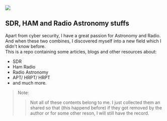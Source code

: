 <img src="https://repository-images.githubusercontent.com/744384056/97683e08-ebaf-4cb7-aa03-ed0dff4efe2f">

## SDR, HAM and Radio Astronomy stuffs
Apart from cyber security, I have a great passion for Astronomy and Radio.<br>
And when these two combines, I discovered myself into a new field which I didn't know before.<br>
This is a repo containing some articles, blogs and other resources about:
  - SDR
  - Ham Radio
  - Radio Astronomy
  - APT/ HRPT/ HRPT
  - and much more.

> Note:
> > Not all of these contents belong to me. I just collected them an shared so that (this happend before) if they got removed by the author or for some other reson, I will still have the record.

